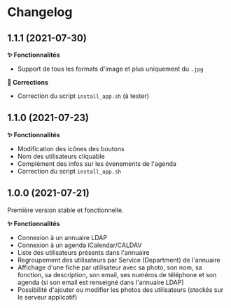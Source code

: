 # Changelog

1.1.1 (2021-07-30)
------------------

**✨ Fonctionnalités**

* Support de tous les formats d'image et plus uniquement du ``.jpg``

**🐛 Corrections**

* Correction du script ``install_app.sh`` (à tester)

1.1.0 (2021-07-23)
------------------

**✨ Fonctionnalités**

* Modification des icônes des boutons
* Nom des utilisateurs cliquable
* Complément des infos sur les évenements de l'agenda
* Correction du script ``install_app.sh``

1.0.0 (2021-07-21)
------------------

Première version stable et fonctionnelle.

**✨ Fonctionnalités**

* Connexion à un annuaire LDAP
* Connexion à un agenda iCalendar/CALDAV
* Liste des utilisateurs présents dans l'annuaire
* Regroupement des utilisateurs par Service (Department) de l'annuaire
* Affichage d'une fiche par utilisateur avec sa photo, son nom, sa fonction, sa description, son email, ses numéros de téléphone et son agenda (si son email est renseigné dans l'annuaire LDAP)
* Possibilité d'ajouter ou modifier les photos des utilisateurs (stockés sur le serveur applicatif)
